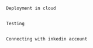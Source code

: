                                                                              Deployment in cloud 
                                                                             
                                                                             Testing
                                                                             
                                                                             Connecting with inkedin account
                                                                             
                                                                             
                                                                            
